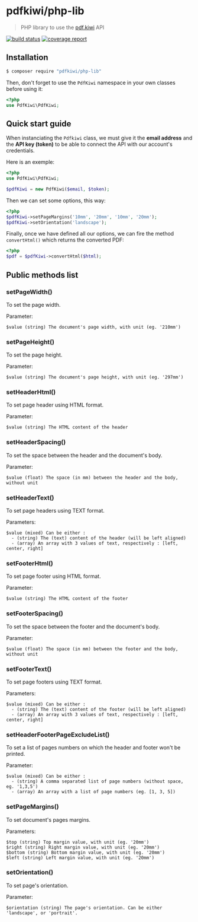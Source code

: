 # pdfkiwi/php-lib

> PHP library to use the [pdf.kiwi](https://pdf.kiwi) API

[![build status](https://gitlab.insolus.net/pdf.kiwi/php-lib/badges/master/build.svg)](https://gitlab.insolus.net/pdf.kiwi/php-lib/commits/master)
[![coverage report](https://gitlab.insolus.net/pdf.kiwi/php-lib/badges/master/coverage.svg)](https://gitlab.insolus.net/pdf.kiwi/php-lib/commits/master)

## Installation

```bash
$ composer require "pdfkiwi/php-lib"
```

Then, don't forget to use the `PdfKiwi` namespace in your own classes before using it:

```php
<?php
use PdfKiwi\PdfKiwi;
```

## Quick start guide

When instanciating the `Pdfkiwi` class, we must give it the __email address__ and the __API key (token)__
to be able to connect the API with our account's credentials.

Here is an exemple:

```php
<?php
use PdfKiwi\PdfKiwi;

$pdfKiwi = new PdfKiwi($email, $token);
```
Then we can set some options, this way:

```php
<?php
$pdfKiwi->setPageMargins('10mm', '20mm', '10mm', '20mm');
$pdfKiwi->setOrientation('landscape');
```

Finally, once we have defined all our options, we can fire the method `convertHtml()` which returns
the converted PDF:

```php
<?php
$pdf = $pdfKiwi->convertHtml($html);
```

## Public methods list

### setPageWidth()

To set the page width.

Parameter:

```
$value (string) The document's page width, with unit (eg. '210mm')
```

### setPageHeight()

To set the page height.

Parameter:

```
$value (string) The document's page height, with unit (eg. '297mm')
```

### setHeaderHtml()

To set page header using HTML format.

Parameter:

```
$value (string) The HTML content of the header
```

### setHeaderSpacing()

To set the space between the header and the document's body.

Parameter:

```
$value (float) The space (in mm) between the header and the body, without unit
```

### setHeaderText()

To set page headers using TEXT format.

Parameters:

```
$value (mixed) Can be either :
  - (string) The (text) content of the header (will be left aligned)
  - (array) An array with 3 values of text, respectively : [left, center, right]
```

### setFooterHtml()

To set page footer using HTML format.

Parameter:

```
$value (string) The HTML content of the footer
```

### setFooterSpacing()

To set the space between the footer and the document's body.

Parameter:

```
$value (float) The space (in mm) between the footer and the body, without unit
```

### setFooterText()

To set page footers using TEXT format.

Parameters:

```
$value (mixed) Can be either :
  - (string) The (text) content of the footer (will be left aligned)
  - (array) An array with 3 values of text, respectively : [left, center, right]
```

### setHeaderFooterPageExcludeList()

To set a list of pages numbers on which the header and footer won't be printed.

Parameter:

```
$value (mixed) Can be either :
  - (string) A comma separated list of page numbers (without space, eg. '1,3,5')
  - (array) An array with a list of page numbers (eg. [1, 3, 5])
```

### setPageMargins()

To set document's pages margins.

Parameters:

```
$top (string) Top margin value, with unit (eg. '20mm')
$right (string) Right margin value, with unit (eg. '20mm')
$bottom (string) Bottom margin value, with unit (eg. '20mm')
$left (string) Left margin value, with unit (eg. '20mm')
```

### setOrientation()

To set page's orientation.

Parameter:

```
$orientation (string) The page's orientation. Can be either 'landscape', or 'portrait'.
```
